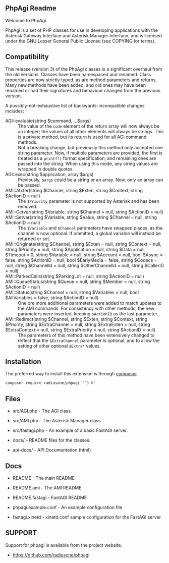 PhpAgi Readme
-------------

Welcome to PhpAgi. 

PhpAgi is a set of PHP classes for use in developing applications with
the Asterisk Gateway Interface and Asterisk Manager Interface, and is
licensed under the GNU Lesser General Public License (see COPYING for terms).

Compatibility
-------------
This release (version 3) of the PhpAgi classes is a significant overhaul
from the old versions.  Classes have been namespaced and renamed. Class
properties are now strictly typed, as are method parameters and returns.
Many new methods have been added, and old ones may have been renamed or
had their signatures and behaviour changed from the previous version.

A possibly-not-exhaustive list of backwards-incompatible changes includes:

<dl>
    <dt>AGI::evaluate(string $command, ...$args)</dt>
    <dd>
        The value of the <code>code</code> element of the return array
        will now always be an integer; the values of all other elements
        will always be strings. This is a private method, but its return
        is used for all AGI command methods.
    </dd>
    <dd>
        Not a breaking change, but previously this method only accepted
        one string parameter. Now, if multiple parameters are provided, 
        the first is treated as a <code>printf()</code> format specification, 
        and remaining ones are passed into the string. When using this mode,
        any string values are wrapped in double quotes.
    </dd>
    <dt>AGI::exec(string $application, array $args)</dt>
    <dd>
        Previously, <code>$args</code> could be a string or an array. Now,
        only an array can be passed.
    </dd>
    <dt>AMI::Atxfer(string $Channel, string $Exten, string $Context, string $ActionID = null)</dt>
    <dd>
        The <code>$Priority</code> parameter is not supported by Asterisk
        and has been removed.
    </dd>
    <dt>AMI::Getvar(string $Variable, string $Channel = null, string $ActionID = null)</dt>
    <dt>AMI::Setvar(string $Variable, string $Value, string $Channel = null, string $ActionID = null)</dt>
    <dd>
        The <code>$Variable</code> and <code>$Channel</code> parameters have
        swapped places, as the channel is now optional. If ommitted, a global
        variable will instead be returned or set.
    </dd>
    <dt>AMI::Originate(string $Channel, string $Exten = null, string $Context = null, string $Priority = null, string $Application = null, string $Data = null, $Timeout = 0, string $Variable = null, string $Account = null, bool $Async = false, string $ActionID = null, bool $EarlyMedia = false, string $Codecs = null, string $ChannelId = null, string $OtherChannelId = null, string $CallerID = null)</dt>
    <dt>AMI::ParkedCalls(string $ParkingLot = null, string $ActionID = null)</dt>
    <dt>AMI::QueueStatus(string $Queue = null, string $Member = null, string $ActionID = null)</dt>
    <dt>AMI::Status(string $Channel = null, string $Variables = null, bool $AllVariables = false, string $ActionID = null)</dt>
    <dd>
        One ore more additional parameters were added to match updates to the AMI
        commands. For consistency with other methods, the new parameters were inserted,
        keeping <code>$ActionID</code> as the last parameter.
    </dd>
    <dt>AMI::Redirect(string $Channel, string $Exten, string $Context, string $Priority, string $ExtraChannel = null, string $ExtraExten = null, string $ExtraContext = null, string $ExtraPriority = null, string $ActionID = null)</dt>
    <dd>
        The parameters of this method have been extensively changed to reflect
        that the <code>$ExtraChannel</code> parameter is optional, and to allow
        the setting of other optional <code>$Extra*</code> values.
    </dd>
</dl>

Installation
-----

The preferred way to install this extension is through [composer](https://getcomposer.org/download/).

```bash
composer require radiusone/phpagi "^3.0"
```

Files
-----
* src/AGI.php          - The AGI class.
* src/AMI.php          - The Asterisk Manager class.
* src/fastagi.php      - An example of a basic FastAGI server.

* docs/                - README files for the classes.
* api-docs/            - API Documentation (html)

Docs
----
* README               - The main README
* README.ami           - The AMI README
* README.fastagi       - FastAGI README

* phpagi.example.conf  - An example configuration file
* fastagi.xinetd       - xinetd.conf sample configuration for the FastAGI server

SUPPORT
-------
Support for phpagi is available from the project website. 

 * https://github.com/radiusone/phpagi

